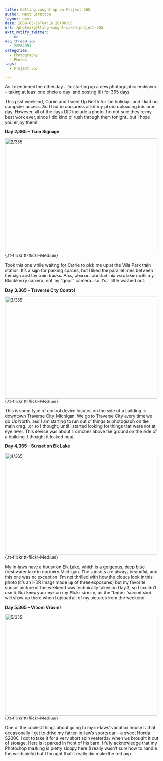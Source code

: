 ```yaml
---
title: Getting caught up on Project 365
author: Matt Stratton
layout: post
date: 2009-05-26T04:16:28+00:00
url: /photos/getting-caught-up-on-project-365
aktt_notify_twitter:
  - no
dsq_thread_id:
  - 28264991
categories:
  - Photography
  - Photos
tags:
  - Project 365

---
```

As I mentioned the other day&#8230;I&#8217;m starting up a new photographic endeavor &#8211; taking at least one photo a day (and posting it!) for 365 days.

This past weekend, Carrie and I went Up North for the holiday&#8230;and I had no computer access. So I had to compress all of my photo uploading into one day. However, all of the days DID include a photo. I&#8217;m not sure they&#8217;re my best work ever, since I did kind of rush through them tonight&#8230;but I hope you enjoy them!

**Day 2/365 &#8211; Train Signage**

[<img class="alignnone" src="http://farm4.static.flickr.com/3620/3555494710_9401c117e5.jpg" alt="2/365" width="500" height="375" />][1]{.tt-flickr.tt-flickr-Medium}
  
Took this one while waiting for Carrie to pick me up at the Villa Park train station. It&#8217;s a sign for parking spaces, but I liked the parallel lines between the sign and the train tracks. Also, please note that this was taken with my BlackBerry camera, not my &#8220;good&#8221; camera&#8230;so it&#8217;s a little washed out.

**Day 3/365 &#8211; Traverse City Control**

[<img class="alignnone" src="http://farm4.static.flickr.com/3609/3565694690_8d6a6cfe37.jpg" alt="3/365" width="500" height="333" />][2]{.tt-flickr.tt-flickr-Medium}
  
This is some type of control device located on the side of a building in downtown Traverse City, Michigan. We go to Traverse City every time we go Up North, and I am starting to run out of things to photograph on the main drag&#8230;or so I thought, until I started looking for things that were not at eye level. This device was about six inches above the ground on the side of a building. I thought it looked neat.

**Day 4/365 &#8211; Sunset on Elk Lake**

[<img class="alignnone" src="http://farm3.static.flickr.com/2466/3565695138_830b31e748.jpg" alt="4/365" width="500" height="333" />][3]{.tt-flickr.tt-flickr-Medium}
  
My in-laws have a house on Elk Lake, which is a gorgeous, deep blue freshwater lake in northern Michigan. The sunsets are always beautiful, and this one was no exception. I&#8217;m not thrilled with how the clouds look in this photo (it&#8217;s an HDR image made up of three exposures) but my favorite sunset picture of the weekend was technically taken on Day 3, so I couldn&#8217;t use it. But keep your eye on my Flickr stream, as the &#8220;better &#8220;sunset shot will show up there when I upload all of my pictures from the weekend.

**Day 5/365 &#8211; Vroom Vroom!**

[<img class="alignnone" src="http://farm4.static.flickr.com/3638/3565730702_13aa795ed8.jpg" alt="5/365" width="500" height="332" />][4]{.tt-flickr.tt-flickr-Medium}
  
One of the coolest things about going to my in-laws&#8217; vacation house is that occasionally I get to drive my father-in-law&#8217;s sports car &#8211; a sweet Honda S2000. I got to take it for a very short spin yesterday when we brought it out of storage. Here is it parked in front of his barn. I fully acknowledge that my Photoshop masking is pretty sloppy here (I really wasn&#8217;t sure how to handle the windshield) but I thought that it really did make the red pop.

 [1]: http://www.flickr.com/photos/mugsy/3555494710/ "2/365"
 [2]: http://www.flickr.com/photos/mugsy/3565694690/ "3/365"
 [3]: http://www.flickr.com/photos/mugsy/3565695138/ "4/365"
 [4]: http://www.flickr.com/photos/mugsy/3565730702/ "5/365"